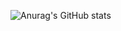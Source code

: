 ![Anurag's GitHub stats](https://github-readme-stats.vercel.app/api?username=exilz&show_icons=true&theme=radical&count_private=true)
